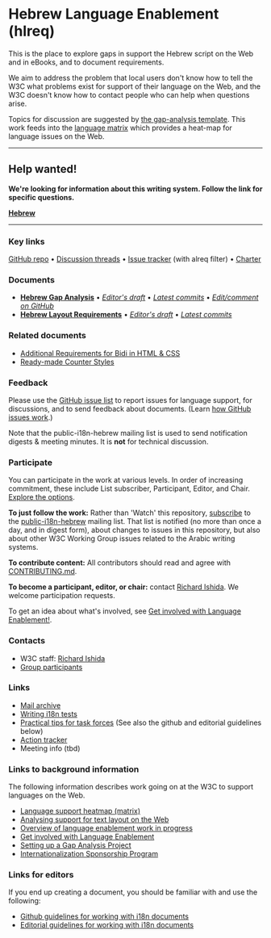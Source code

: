 # Hebrew Language Enablement (hlreq)

This is the place to explore gaps in support the Hebrew script on the Web and in eBooks, and to document requirements.

We aim to address the problem that local users don't know how to tell the W3C what problems exist for support of their language on the Web, and the W3C doesn't know how to contact people who can help when questions arise.

Topics for discussion are suggested by [the gap-analysis template](https://www.w3.org/International/i18n-activity/templates/gap-analysis/gap-analysis_template.html). This work feeds into the [language matrix](https://www.w3.org/International/typography/gap-analysis/language-matrix.html) which provides a heat-map for language issues on the Web.

---

## Help wanted!
**We're looking for information about this writing system. Follow the link for specific questions.**

**[Hebrew](https://github.com/w3c/hlreq/issues?q=is%3Aissue+is%3Aopen+label%3Aquestion)**

---



### Key links
[GitHub repo](https://github.com/w3c/hlreq) • [Discussion threads](https://github.com/w3c/hlreq/issues) • [Issue tracker](https://www.w3.org/International/i18n-activity/textlayout/?filter=hlreq) (with alreq filter) • [Charter](https://www.w3.org/International/hlreq/charter/)


### Documents
- [**Hebrew Gap Analysis**](https://www.w3.org/TR/hebr-gap) • [*Editor's draft*](https://www.w3.org/International/hlreq/gap-analysis/) • [*Latest commits*](https://github.com/w3c/hlreq/commits/gh-pages/gap-analysis/index.html) • [*Edit/comment on GitHub*](https://github.com/w3c/hlreq/labels/doc%3Ahlreq)
- [**Hebrew Layout Requirements**](https://www.w3.org/International/hlreq/) • [*Editor's draft*](https://www.w3.org/International/hlreq/) • [*Latest commits*](https://github.com/w3c/hlreq/commits/gh-pages/index.html)


### Related documents
- [Additional Requirements for Bidi in HTML & CSS](https://www.w3.org/TR/html-bidi/)
- [Ready-made Counter Styles](https://www.w3.org/TR/predefined-counter-styles/)


### Feedback
Please use the [GitHub issue list](https://github.com/w3c/hlreq/issues) to report issues for language support, for discussions, and to send feedback about documents. (Learn [how GitHub issues work](https://www.w3.org/International/i18n-activity/guidelines/issues.html).)

Note that the public-i18n-hebrew mailing list is used to send notification digests & meeting minutes. It is **not** for technical discussion.


### Participate
You can participate in the work at various levels. In order of increasing commitment, these include List subscriber, Participant, Editor, and Chair. [Explore the options](https://www.w3.org/International/i18n-drafts/pages/languagedev_participation.html).

**To just follow the work:** Rather than 'Watch' this repository, [subscribe](mailto:public-i18n-hebrew-request@w3.org?subject=subscribe) to the [public-i18n-hebrew](https://lists.w3.org/Archives/Public/public-i18n-hebrew/) mailing list. That list is notified (no more than once a day, and in digest form), about changes to issues in this repository, but also about other W3C Working Group issues related to the Arabic writing systems.

**To contribute content:** All contributors should read and agree with [CONTRIBUTING.md](CONTRIBUTING.md).

**To become a participant, editor, or chair:** contact [Richard Ishida](mailto:ishida@w3.org). We welcome participation requests.

To get an idea about what's involved, see  [Get involved with Language Enablement!](https://www.w3.org/International/i18n-drafts/pages/languagedev_participation). 



### Contacts

- W3C staff: [Richard Ishida](mailto:ishida@w3.org)
- [Group participants](https://www.w3.org/groups/tf/i18n-hlreq/participants)


### Links
- [Mail archive](https://lists.w3.org/Archives/Public/public-i18n-arabic/)
- [Writing i18n tests](https://github.com/w3c/i18n-activity/wiki/Writing-i18n-tests)
- [Practical tips for task forces](https://www.w3.org/International/i18n-activity/guidelines/process.html) (See also the github and editorial guidelines below)
- [Action tracker](https://www.w3.org/International/groups/hebrew-layout/track/actions/open)
- Meeting info (tbd)


### Links to background information
The following information describes work going on at the W3C to support languages on the Web.
- [Language support heatmap (matrix)](https://www.w3.org/International/typography/gap-analysis/language-matrix.html)
- [Analysing support for text layout on the Web](https://www.w3.org/International/i18n-drafts/nav/languagedev)
- [Overview of language enablement work in progress](https://www.w3.org/International/i18n-drafts/nav/languagedev)
- [Get involved with Language Enablement](https://www.w3.org/International/i18n-drafts/pages/languagedev_participation)
- [Setting up a Gap Analysis Project](https://github.com/w3c/typography/wiki/Setting-up-a-Gap-Analysis-Project)
- [Internationalization Sponsorship Program](https://www.w3.org/International/sponsorship/)


### Links for editors
If you end up creating a document, you should be familiar with and use the following:

- [Github guidelines for working with i18n documents](https://www.w3.org/International/i18n-activity/guidelines/github)
- [Editorial guidelines for working with i18n documents](https://www.w3.org/International/i18n-activity/guidelines/editing)
